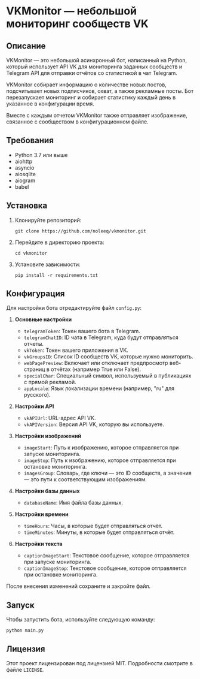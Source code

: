 # VKMonitor — небольшой мониторинг сообществ VK

## Описание

VKMonitor — это небольшой асинхронный бот, написанный на Python, который использует API VK для мониторинга заданных сообществ и Telegram API для отправки отчётов со статистикой в чат Telegram. 

VKMonitor собирает информацию о количестве новых постов, подсчитывает новых подписчиков, охват, а также рекламные посты. Бот перезапускает мониторинг и собирает статистику каждый день в указанное в конфигурации время.

Вместе с каждым отчетом VKMonitor также отправляет изображение, связанное с сообществом в конфигурационном файле.

## Требования

- Python 3.7 или выше
- aiohttp
- asyncio
- aiosqlite
- aiogram
- babel

## Установка

1. Клонируйте репозиторий:
    ```
    git clone https://github.com/noleeq/vkmonitor.git
    ```

2. Перейдите в директорию проекта:
    ```
    cd vkmonitor
    ```

3. Установите зависимости:
    ```
    pip install -r requirements.txt
    ```
    
## Конфигурация

Для настройки бота отредактируйте файл `config.py`:

1. **Основные настройки**
    - `telegramToken`: Токен вашего бота в Telegram.
    - `telegramChatID`: ID чата в Telegram, куда будут отправляться отчеты.
    - `vkToken`: Токен вашего приложения в VK.
    - `vkGroupsID`: Список ID сообществ VK, которые нужно мониторить.
    - `webPagePreview`: Включает или отключает предпросмотр веб-страниц в отчётах (например True или False).
    - `specialChar`: Специальный символ, используемый в публикациях с прямой рекламой.
    - `appLocale`: Язык локализации времени (например, "ru" для русского).

2. **Настройки API**
    - `vkAPIUrl`: URL-адрес API VK.
    - `vkAPIVersion`: Версия API VK, которую вы используете.

3. **Настройки изображений**
    - `imageStart`: Путь к изображению, которое отправляется при запуске мониторинга.
    - `imageStop`: Путь к изображению, которое отправляется при остановке мониторинга.
    - `imagesGroup`: Словарь, где ключи — это ID сообществ, а значения — это пути к соответствующим изображениям.

4. **Настройки базы данных**
    - `databaseName`: Имя файла базы данных.

5. **Настройки времени**
    - `timeHours`: Часы, в которые будет отправляться отчёт.
    - `timeMinutes`: Минуты, в которые будет отправляться отчёт.

6. **Настройки текста**
    - `captionImageStart`: Текстовое сообщение, которое отправляется при запуске мониторинга.
    - `captionImageStop`: Текстовое сообщение, которое отправляется при остановке мониторинга.

После внесения изменений сохраните и закройте файл. 

## Запуск

Чтобы запустить бота, используйте следующую команду:

```
python main.py
```

## Лицензия

Этот проект лицензирован под лицензией MIT. Подробности смотрите в файле `LICENSE`.
